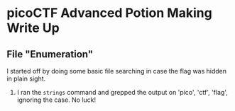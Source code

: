 # picoCTF Advanced Potion Making Write Up

## File "Enumeration"

I started off by doing some basic file searching in case the flag was hidden in plain sight.

1. I ran the `strings` command and grepped the output on 'pico', 'ctf', 'flag', ignoring the case. No luck!

